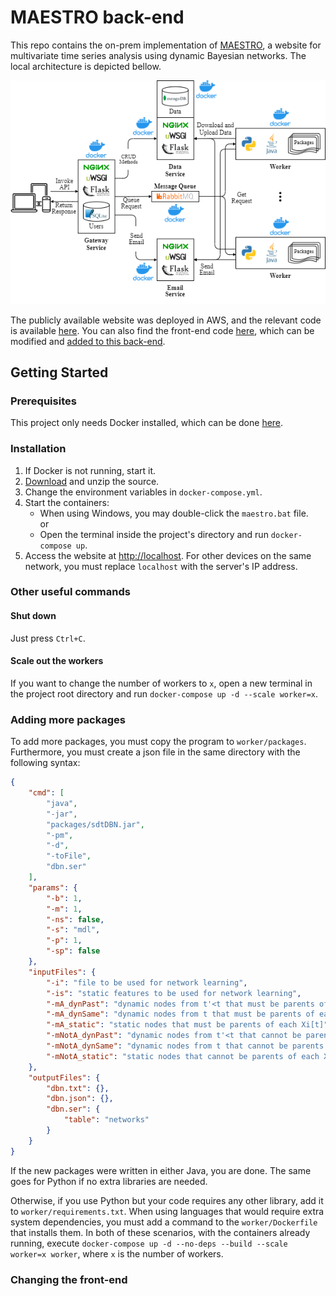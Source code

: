 # MAESTRO back-end
This repo contains the on-prem implementation of [MAESTRO](https://vascocandeias.github.io/maestro), a website for multivariate time series analysis using dynamic Bayesian networks. The local architecture is depicted bellow.

<p align="center">
  <img src="Local.png"/>
</p>

The publicly available website was deployed in AWS, and the relevant code is available [here](https://github.com/vascocandeias/maestro-cloud). You can also find the front-end code [here](https://github.com/vascocandeias/maestro), which can be modified and [added to this back-end](#changing-the-front-end). 

## Getting Started

### Prerequisites
This project only needs Docker installed, which can be done [here](https://docs.docker.com/get-docker).

### Installation
1. If Docker is not running, start it.
2. [Download](https://api.github.com/repos/vascocandeias/maestro-backend/zipball) and unzip the source.
3. Change the environment variables in ```docker-compose.yml```.
4. Start the containers:
   * When using Windows, you may double-click the ```maestro.bat``` file.  
   or
   * Open the terminal inside the project's directory and run ```docker-compose up```.
5. Access the website at [http://localhost](http://localhost). For other devices on the same network, you must replace ```localhost``` with the server's IP address.

### Other useful commands
#### Shut down
Just press ```Ctrl+C```.

#### Scale out the workers
If you want to change the number of workers to ```x```, open a new terminal in the project root directory and run ```docker-compose up -d --scale worker=x```.

### Adding more packages
To add more packages, you must copy the program to ```worker/packages```. Furthermore, you must create a json file in the same directory with the following syntax:

```json
{
	"cmd": [
		"java",
		"-jar",
		"packages/sdtDBN.jar",
		"-pm",
		"-d",
		"-toFile",
		"dbn.ser"
	],
	"params": {
		"-b": 1,
		"-m": 1,
		"-ns": false,
		"-s": "mdl",
		"-p": 1,
		"-sp": false
	},
	"inputFiles": {
		"-i": "file to be used for network learning",
		"-is": "static features to be used for network learning",
		"-mA_dynPast": "dynamic nodes from t'<t that must be parents of each Xi[t]",
		"-mA_dynSame": "dynamic nodes from t that must be parents of each Xi[t]",
		"-mA_static": "static nodes that must be parents of each Xi[t]",
		"-mNotA_dynPast": "dynamic nodes from t'<t that cannot be parents of each Xi[t]",
		"-mNotA_dynSame": "dynamic nodes from t that cannot be parents of each Xi[t]",
		"-mNotA_static": "static nodes that cannot be parents of each Xi[t]"
	},
	"outputFiles": {
		"dbn.txt": {},
		"dbn.json": {},
		"dbn.ser": {
			"table": "networks"
		}
	}
}
```

If the new packages were written in either Java, you are done. The same goes for Python if no extra libraries are needed.

Otherwise, if you use Python but your code requires any other library, add it to ```worker/requirements.txt```. When using languages that would require extra system dependencies, you must add a command to the ```worker/Dockerfile``` that installs them. In both of these scenarios, with the containers already running, execute ```docker-compose up -d --no-deps --build --scale worker=x worker```, where ```x``` is the number of workers.

### Changing the front-end
